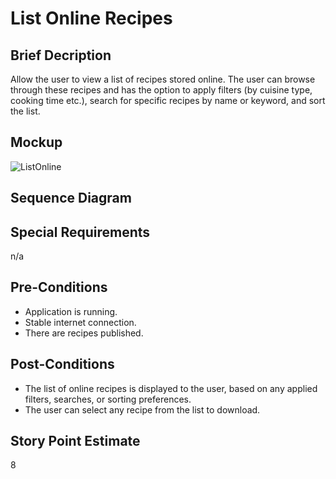 # List Online Recipes
## Brief Decription
Allow the user to view a list of recipes stored online. The user can browse through these recipes and has the option to apply filters (by cuisine type, cooking time etc.), search for specific recipes by name or keyword, and sort the list.

## Mockup
![ListOnline](https://github.com/user-attachments/assets/0a43e52a-8703-45ae-aab1-95f8ec00ba8c)

## Sequence Diagram

## Special Requirements
n/a

## Pre-Conditions
- Application is running.
- Stable internet connection.
- There are recipes published.

## Post-Conditions
-  The list of online recipes is displayed to the user, based on any applied filters, searches, or sorting preferences.
-  The user can select any recipe from the list to download.

## Story Point Estimate
8

